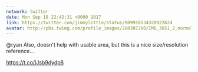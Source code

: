 ```yaml
---
network: twitter
date: Mon Sep 18 22:42:31 +0000 2017
link: https://twitter.com/jimmylittle/status/909910534320922624
avatar: http://pbs.twimg.com/profile_images/280307260/IMG_3651_2_normal.jpg
---
```


@ryan Also, doesn't help with usable area, but this is a nice size/resolution reference...

https://t.co/IJsb9dydp8

